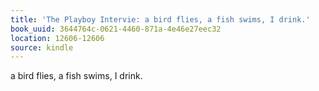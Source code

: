 ```yaml
---
title: 'The Playboy Intervie: a bird flies, a fish swims, I drink.'
book_uuid: 3644764c-0621-4460-871a-4e46e27eec32
location: 12606-12606
source: kindle
---
```


a bird flies, a fish swims, I drink.